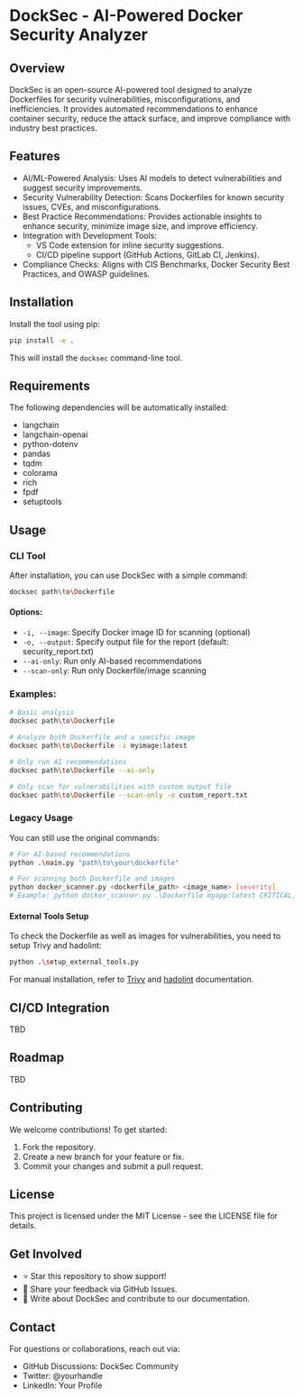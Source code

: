 # DockSec - AI-Powered Docker Security Analyzer

## Overview
DockSec is an open-source AI-powered tool designed to analyze Dockerfiles for security vulnerabilities, misconfigurations, and inefficiencies. It provides automated recommendations to enhance container security, reduce the attack surface, and improve compliance with industry best practices.

## Features
- AI/ML-Powered Analysis: Uses AI models to detect vulnerabilities and suggest security improvements.
- Security Vulnerability Detection: Scans Dockerfiles for known security issues, CVEs, and misconfigurations.
- Best Practice Recommendations: Provides actionable insights to enhance security, minimize image size, and improve efficiency.
- Integration with Development Tools:
  - VS Code extension for inline security suggestions.
  - CI/CD pipeline support (GitHub Actions, GitLab CI, Jenkins).
- Compliance Checks: Aligns with CIS Benchmarks, Docker Security Best Practices, and OWASP guidelines.

## Installation

Install the tool using pip:

```bash
pip install -e .
```

This will install the `docksec` command-line tool.

## Requirements

The following dependencies will be automatically installed:
- langchain
- langchain-openai
- python-dotenv
- pandas
- tqdm
- colorama
- rich
- fpdf
- setuptools

## Usage

### CLI Tool

After installation, you can use DockSec with a simple command:

```bash
docksec path\to\Dockerfile
```

#### Options:
- `-i, --image`: Specify Docker image ID for scanning (optional)
- `-o, --output`: Specify output file for the report (default: security_report.txt)
- `--ai-only`: Run only AI-based recommendations
- `--scan-only`: Run only Dockerfile/image scanning

### Examples:

```bash
# Basic analysis
docksec path\to\Dockerfile

# Analyze both Dockerfile and a specific image
docksec path\to\Dockerfile -i myimage:latest

# Only run AI recommendations
docksec path\to\Dockerfile --ai-only

# Only scan for vulnerabilities with custom output file
docksec path\to\Dockerfile --scan-only -o custom_report.txt
```

### Legacy Usage

You can still use the original commands:

```bash
# For AI-based recommendations
python .\main.py "path\to\your\dockerfile"

# For scanning both Dockerfile and images
python docker_scanner.py <dockerfile_path> <image_name> [severity]
# Example: python docker_scanner.py .\Dockerfile myapp:latest CRITICAL,HIGH
```

#### External Tools Setup

To check the Dockerfile as well as images for vulnerabilities, you need to setup Trivy and hadolint:

```bash
python .\setup_external_tools.py
```

For manual installation, refer to [Trivy](https://trivy.dev/v0.18.3/installation/) and [hadolint](https://github.com/hadolint/hadolint?tab=readme-ov-file#install) documentation.

## CI/CD Integration
TBD

## Roadmap
TBD

## Contributing
We welcome contributions! To get started:
1. Fork the repository.
2. Create a new branch for your feature or fix.
3. Commit your changes and submit a pull request.

## License
This project is licensed under the MIT License - see the LICENSE file for details.

## Get Involved
- ⭐ Star this repository to show support!
- 📢 Share your feedback via GitHub Issues.
- 📝 Write about DockSec and contribute to our documentation.

## Contact
For questions or collaborations, reach out via:
- GitHub Discussions: DockSec Community
- Twitter: @yourhandle
- LinkedIn: Your Profile